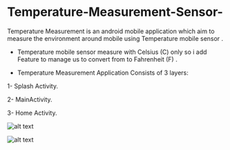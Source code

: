 # Temperature-Measurement-Sensor-
Temperature Measurement is an android mobile application which aim to measure the environment around mobile using Temperature mobile sensor . 

- Temperature mobile sensor measure with Celsius (C) only so i add Feature to manage us to convert from to Fahrenheit (F) .


- Temperature Measurement Application Consists of 3 layers:

1- Splash Activity.

2- MainActivity. 

3- Home Activity.



![alt text](https://i.ibb.co/10fV4dp/sss.png)



![alt text](https://i.ibb.co/dbnTbYZ/ssss.png)

